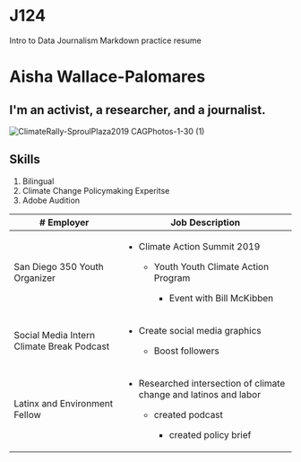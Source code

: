 # J124
Intro to Data  Journalism Markdown practice resume
# Aisha Wallace-Palomares
## I'm an activist, a researcher, and a journalist. 
![ClimateRally-SproulPlaza2019 CAGPhotos-1-30 (1)](https://user-images.githubusercontent.com/109619683/180722288-6a2debac-0d33-4103-afc3-7a3897dd1414.jpg)

## Skills
1. Bilingual
2. Climate Change Policymaking Experitse 
3. Adobe Audition

|# Employer| Job Description|
|----------|--------------------|
|San Diego 350 Youth Organizer| <ul><li>Climate Action Summit 2019</li> <ul><li>Youth Youth Climate Action Program</li>  <ul><li>Event with Bill McKibben</li>|
|Social Media Intern Climate Break Podcast | <ul><li>Create social media graphics</li> <ul><li>Boost followers</li>| 
|Latinx and Environment Fellow | <ul><li>Researched intersection of climate change and latinos and labor</li> <ul><li>created podcast</li> <ul><li>created policy brief</li>|
